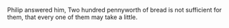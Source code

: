 Philip answered him, Two hundred pennyworth of bread is not sufficient for them, that every one of them may take a little.
